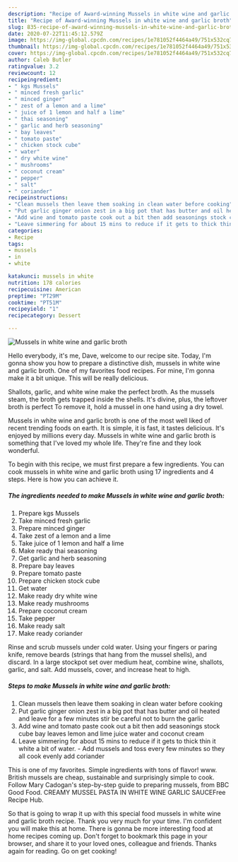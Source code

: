 ```yaml
---
description: "Recipe of Award-winning Mussels in white wine and garlic broth"
title: "Recipe of Award-winning Mussels in white wine and garlic broth"
slug: 835-recipe-of-award-winning-mussels-in-white-wine-and-garlic-broth
date: 2020-07-22T11:45:12.579Z
image: https://img-global.cpcdn.com/recipes/1e781052f4464a49/751x532cq70/mussels-in-white-wine-and-garlic-broth-recipe-main-photo.jpg
thumbnail: https://img-global.cpcdn.com/recipes/1e781052f4464a49/751x532cq70/mussels-in-white-wine-and-garlic-broth-recipe-main-photo.jpg
cover: https://img-global.cpcdn.com/recipes/1e781052f4464a49/751x532cq70/mussels-in-white-wine-and-garlic-broth-recipe-main-photo.jpg
author: Caleb Butler
ratingvalue: 3.2
reviewcount: 12
recipeingredient:
- " kgs Mussels"
- " minced fresh garlic"
- " minced ginger"
- " zest of a lemon and a lime"
- " juice of 1 lemon and half a lime"
- " thai seasoning"
- " garlic and herb seasoning"
- " bay leaves"
- " tomato paste"
- " chicken stock cube"
- " water"
- " dry white wine"
- " mushrooms"
- " coconut cream"
- " pepper"
- " salt"
- " coriander"
recipeinstructions:
- "Clean mussels then leave them soaking in clean water before cooking"
- "Put garlic ginger onion zest in a big pot that has butter and oil heated and leave for a few minutes stir be careful not to burn the garlic"
- "Add wine and tomato paste cook out a bit then add seasonings stock cube bay leaves lemon and lime juice water and coconut cream"
- "Leave simmering for about 15 mins to reduce if it gets to thick thin it white a bit of water. Add mussels and toss every few minutes so they all cook evenly add coriander"
categories:
- Recipe
tags:
- mussels
- in
- white

katakunci: mussels in white 
nutrition: 178 calories
recipecuisine: American
preptime: "PT29M"
cooktime: "PT51M"
recipeyield: "1"
recipecategory: Dessert

---
```



![Mussels in white wine and garlic broth](https://img-global.cpcdn.com/recipes/1e781052f4464a49/751x532cq70/mussels-in-white-wine-and-garlic-broth-recipe-main-photo.jpg)

Hello everybody, it's me, Dave, welcome to our recipe site. Today, I'm gonna show you how to prepare a distinctive dish, mussels in white wine and garlic broth. One of my favorites food recipes. For mine, I'm gonna make it a bit unique. This will be really delicious.

Shallots, garlic, and white wine make the perfect broth. As the mussels steam, the broth gets trapped inside the shells. It&#39;s divine, plus, the leftover broth is perfect To remove it, hold a mussel in one hand using a dry towel.

Mussels in white wine and garlic broth is one of the most well liked of recent trending foods on earth. It is simple, it is fast, it tastes delicious. It's enjoyed by millions every day. Mussels in white wine and garlic broth is something that I've loved my whole life. They're fine and they look wonderful.


To begin with this recipe, we must first prepare a few ingredients. You can cook mussels in white wine and garlic broth using 17 ingredients and 4 steps. Here is how you can achieve it.

<!--inarticleads1-->

##### The ingredients needed to make Mussels in white wine and garlic broth:

1. Prepare  kgs Mussels
1. Take  minced fresh garlic
1. Prepare  minced ginger
1. Take  zest of a lemon and a lime
1. Take  juice of 1 lemon and half a lime
1. Make ready  thai seasoning
1. Get  garlic and herb seasoning
1. Prepare  bay leaves
1. Prepare  tomato paste
1. Prepare  chicken stock cube
1. Get  water
1. Make ready  dry white wine
1. Make ready  mushrooms
1. Prepare  coconut cream
1. Take  pepper
1. Make ready  salt
1. Make ready  coriander


Rinse and scrub mussels under cold water. Using your fingers or paring knife, remove beards (strings that hang from the mussel shells), and discard. In a large stockpot set over medium heat, combine wine, shallots, garlic, and salt. Add mussels, cover, and increase heat to high. 

<!--inarticleads2-->

##### Steps to make Mussels in white wine and garlic broth:

1. Clean mussels then leave them soaking in clean water before cooking
1. Put garlic ginger onion zest in a big pot that has butter and oil heated and leave for a few minutes stir be careful not to burn the garlic
1. Add wine and tomato paste cook out a bit then add seasonings stock cube bay leaves lemon and lime juice water and coconut cream
1. Leave simmering for about 15 mins to reduce if it gets to thick thin it white a bit of water. - Add mussels and toss every few minutes so they all cook evenly add coriander


This is one of my favorites. Simple ingredients with tons of flavor! www. British mussels are cheap, sustainable and surprisingly simple to cook. Follow Mary Cadogan&#39;s step-by-step guide to preparing mussels, from BBC Good Food. CREAMY MUSSEL PASTA IN WHITE WINE GARLIC SAUCEFree Recipe Hub. 

So that is going to wrap it up with this special food mussels in white wine and garlic broth recipe. Thank you very much for your time. I'm confident you will make this at home. There is gonna be more interesting food at home recipes coming up. Don't forget to bookmark this page in your browser, and share it to your loved ones, colleague and friends. Thanks again for reading. Go on get cooking!
